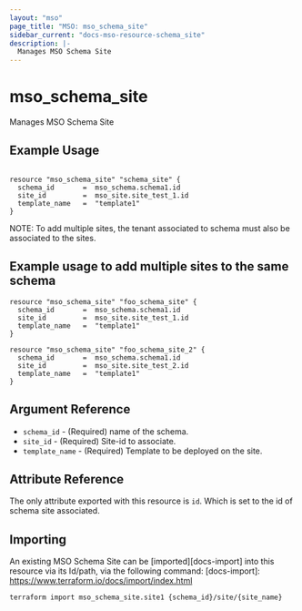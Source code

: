 ```yaml
---
layout: "mso"
page_title: "MSO: mso_schema_site"
sidebar_current: "docs-mso-resource-schema_site"
description: |-
  Manages MSO Schema Site
---
```


# mso_schema_site #

Manages MSO Schema Site

## Example Usage ##

```hcl

resource "mso_schema_site" "schema_site" {
  schema_id       =  mso_schema.schema1.id
  site_id         =  mso_site.site_test_1.id
  template_name   =  "template1"
}

```
NOTE: To add multiple sites, the tenant associated to schema must also be associated to the sites.

## Example usage to add multiple sites to the same schema ##

```hcl
resource "mso_schema_site" "foo_schema_site" {
  schema_id       =  mso_schema.schema1.id
  site_id         =  mso_site.site_test_1.id
  template_name   =  "template1"
}

resource "mso_schema_site" "foo_schema_site_2" {
  schema_id       =  mso_schema.schema1.id
  site_id         =  mso_site.site_test_2.id
  template_name   =  "template1"
}
```

## Argument Reference ##

* `schema_id`     - (Required) name of the schema.
* `site_id`       - (Required) Site-id to associate.
* `template_name` - (Required) Template to be deployed on the site.

## Attribute Reference ##

The only attribute exported with this resource is `id`. Which is set to the id of schema site associated.

## Importing ##

An existing MSO Schema Site can be [imported][docs-import] into this resource via its Id/path, via the following command: [docs-import]: <https://www.terraform.io/docs/import/index.html>

```bash
terraform import mso_schema_site.site1 {schema_id}/site/{site_name}
```